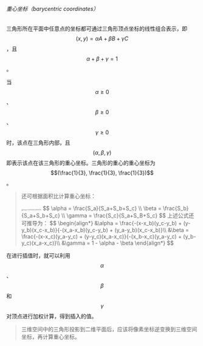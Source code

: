 ###### 重心坐标（barycentric coordinates）

三角形所在平面中任意点的坐标都可通过三角形顶点坐标的线性组合表示，即$$ (x,y) = \alpha A + \beta B + \gamma C$$，且$$\alpha + \beta + \gamma = 1$$。

当$$\alpha \ge 0$$、$$\beta \ge 0$$、$$\gamma \ge 0$$时，该点在三角形内部，且$$(\alpha, \beta, \gamma)$$即表示该点在该三角形的重心坐标。三角形的重心的重心坐标为$$(\frac{1}{3}, \frac{1}{3}, \frac{1}{3})$$。

>   还可根据面积比计算重心坐标：
>
>   <img src="./../../999.Asset/image-20230524222909756.png" alt="image-20230524222909756" style="zoom:25%;" />
>   $$
>   \alpha = \frac{S_a}{S_a+S_b+S_c} \\
>   \beta = \frac{S_b}{S_a+S_b+S_c} \\
>   \gamma = \frac{S_c}{S_a+S_B+S_c}
>   $$
>   上述公式还可推导为：
>   $$
>   \begin{align*}
>   &\alpha = \frac{-(x-x_b)(y_c-y_b) + (y-y_b)(x_c-x_b)}{-(x_a-x_b)(y_c-y_b) + (y_a-y_b)(x_c-x_b)}\\
>   &\beta = \frac{-(x-x_c)(y_a-y_c) + (y-y_c)(x_a-x_c)}{-(x_b-x_c)(y_a-y_c) + (y_b-y_c)(x_a-x_c)}\\
>   &\gamma = 1 - \alpha - \beta
>   \end{align*}
>   $$

在进行插值时，就可以利用$$\alpha$$、$$\beta$$和$$\gamma$$对顶点进行加权计算，得到插入的值。

>   三维空间中的三角形投影到二维平面后，应该将像素坐标逆变换到三维空间坐标，再计算重心坐标。

